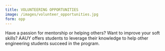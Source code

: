 ```yaml
---
title: VOLUNTEERING OPPORTUNITIES
image: /images/volunteer_opportunities.jpg
form: opp
---
```

Have a passion for mentorship or helping others? Want to improve your soft skills? AAUY offers students to leverage their knowledge to help other engineering students succeed in the program.